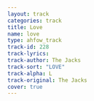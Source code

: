 ```yaml
---
layout: track
categories: track
title: Love
name: love
type: ahfow_track
track-id: 228
track-lyrics: 
track-author: The Jacks
track-sort: "LOVE"
track-alpha: L
track-original: The Jacks
cover: true
---
```

